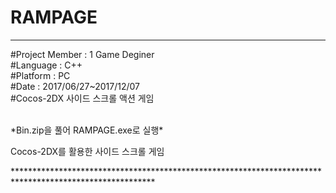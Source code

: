 # RAMPAGE
********************************************************************************************************
<article>
#Project Member : 1 Game Deginer<br>
#Language : C++<br>
#Platform : PC<br>
#Date : 2017/06/27~2017/12/07<br>
#Cocos-2DX 사이드 스크롤 액션 게임<br>
</article><br>

<p>*Bin.zip을 풀어 RAMPAGE.exe로 실행*</p>
<p>Cocos-2DX를 활용한 사이드 스크롤 게임 </p>
********************************************************************************************************
